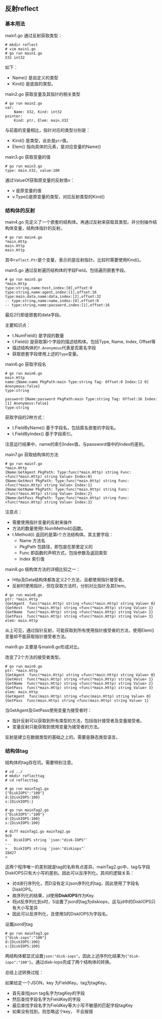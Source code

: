 

## 反射reflect

### 基本用法

main1.go 通过反射获取类型：

```shell
# mkdir reflect
# vim main1.go
# go run main1.go
X32 int32
```

如下：

- Name() 是自定义的类型
- Kind() 是底层的类型。



main2.go 获取变量及其指针的相关类型

```shell
# go run main2.go
var:
	Name: X32, Kind: int32
pointer:
	Kind: ptr, Elem: main.X32
```

与前面的变量相比，指针对应的类型分别是：

* Kind() 是类型，此处是`ptr`值。
* Elem() 指向具体的元素，是对应变量的Name()



main3.go 获取变量的值

```shell
# go run main3.go
type: main.X32, value:100
```

通过ValueOf获取原变量的反射值v：

* v 是原变量的值
* v.Type()是原变量的类型，对应反射类型的Kind()




### 结构体的反射

main4.go 先定义了一个嵌套的结构体。再通过反射来获取其类型。并分别操作结构体变量，结构体指针的反射。

```shell
# go run main4.go
*main.Http
main.Http
main.Http
```

其中`reflect.Ptr`是个变量，表示的是反射指针。比较时需要使用Kind()。



main5.go 通过反射遍历结构体的字段Field。包括遍历嵌套字段。

```shell
# go run main5.go
*main.Http
type:string,name:host,index:[0],offset:0
type:string,name:agent,index:[1],offset:16
type:main.data,name:data,index:[2],offset:32
-- type:string,name:name,index:[0],offset:0
-- type:string,name:password,index:[1],offset:16
```

最后2行即是嵌套的data字段。

主要知识点：

* t.NumField() 是字段的数量
* t.Field(i) 是获取第i个字段的描述结构体。包括Type, Name, Index, Offset等
* 描述结构体的`f.Anonymous`代表是否匿名字段
* 获取嵌套字段使用上述的`Type`变量。



main6.go 获取字段名

```shell
# go run main6.go
main.Http
name:{Name:name PkgPath:main Type:string Tag: Offset:0 Index:[2 0] Anonymous:false}
type:string

password:{Name:password PkgPath:main Type:string Tag: Offset:16 Index:[1] Anonymous:false}
type:string

```

获取字段的2种方式：

* t.FieldByName() 基于字段名，包括匿名嵌套的字段名。
* t.FieldByIndex() 基于字段索引。 

注意运行结果中，name的索引Index值，与password值中的Index的差别。



main7.go 获取结构体的方法

```shell
# go run main7.go
*main.Http
{Name:GetAgent PkgPath: Type:func(*main.Http) string Func:<func(*main.Http) string Value> Index:0}
{Name:GetHost PkgPath: Type:func(*main.Http) string Func:<func(*main.Http) string Value> Index:1}
{Name:GetName PkgPath: Type:func(*main.Http) string Func:<func(*main.Http) string Value> Index:2}
{Name:GetPass PkgPath: Type:func(*main.Http) string Func:<func(*main.Http) string Value> Index:3}
```

注意点：

* 需要使用指针变量的反射来操作
* 方法的数量使用t.NumMethod()函数。
* t.Method(i) 返回的是第i个方法结构体。其主要字段：
  * Name 方法名
  * PkgPath 包路径，即包是在那里定义的
  * Func 即函数的声明方式，包括参数及返回类型
  * Index 索引值



main8.go 结构体方法的详细比较之一：

* Http及Data结构体都各定义2个方法，且都使用指针接受者。
* 反射时使用指针，但在获取方法时，分别对比指针及其Elem。

```shell
# go run main8.go
ptr: *main.Http
{GetAgent  func(*main.Http) string <func(*main.Http) string Value> 0}
{GetHost  func(*main.Http) string <func(*main.Http) string Value> 1}
{GetName  func(*main.Http) string <func(*main.Http) string Value> 2}
{GetPass  func(*main.Http) string <func(*main.Http) string Value> 3}
elem: main.Http
```

从上可见，通过指针反射，可能获取到所有使用指针接受者的方法，使用Elem()变量却不能获取指针接受者方法。



main9.go 主要是与main8.go形成对比。

改变了2个方法的接受者类型。

```shell
# go run main9.go
ptr: *main.Http
{GetAgent  func(*main.Http) string <func(*main.Http) string Value> 0}
{GetHost  func(*main.Http) string <func(*main.Http) string Value> 1}
{GetName  func(*main.Http) string <func(*main.Http) string Value> 2}
{GetPass  func(*main.Http) string <func(*main.Http) string Value> 3}
elem: main.Http
{GetAgent  func(main.Http) string <func(main.Http) string Value> 0}
{GetPass  func(main.Http) string <func(main.Http) string Value> 1}
```

当GetAgent及GetPass使用变量为接受者时：

* 指针反射可以获取到所有类型的方法，包括指针接受者及变量接受者。
* 变量反射只能获取到使用变量为接受者的方法。

反射是建立在数据类型的基础之上的。需要是静态类型语言。



### 结构体tag

结构体的tag存在坑。需要特别注意。

```shell
# cd ../
# mkdir reflecttag
# cd reflecttag

# go run mainTag1.go
{"DiskIOPS":"100"}
d:{DiskIOPS:100}
s:{DiskIOPS:}

# go run mainTag2.go
{"DiskIOPS":"100"}
d:{DiskIOPS:100}
s:{DiskIOPS:100}

# diff mainTag1.go mainTag2.go
9c9
< 	DiskIOPS string `json:"disk-IOPS"`
---
> 	DiskIOPS string `json:"diskiops"`
28d27
<
```

这两个程序唯一的差别就是tag的名称有点差异。mainTag2.go中，tag与字段DiskIOPS只有大小写的差别。因此可以反序列化。其间的逻辑关系：

* 对d进行序列化，而D没有定义json序列化的tag，因此使用了字段名DiskIOPS。
* 故序列化的结果，jd使用**DiskIOPS**作为Key.
* 将jd反序列化到s时，S设置了json的tag为diskiops，这与jd中的DiskIOPS只有大小写差异
* 因此可以反序列化，且使用S的DiskIOPS为字段名。



设置json的tag

```shell
# go run mainTag3.go
{"disk-iops":"100"}
d:{DiskIOPS:100}
s:{DiskIOPS:100}
```

两结构体都显式设置`json:"disk-iops"`。因此上述序列化结果为`{"disk-iops":"100"}`。通过disk-iops完成了两个结构体的转换。

总结上述转换过程：

如果给定一个JSON，key 为FieldKey。tag为tagKey。

* 首先查找json tag名字为tagKey的字段
* 然后查找字段名字为FieldKey的字段
* 最后查找字段名字为FieldKey等大小写不敏感的匹配字段tagKey
* 如果没有找到，则忽略这个key， 不会报错

